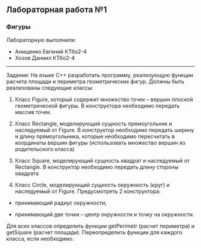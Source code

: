## Лабораторная работа №1 ##
### Фигуры ####

Лабораторную выполнили:
* Анищенко Евгений КТбо2-4
* Хозов Даниил КТбо2-4

***
Задание: На языке С++ разработать программу, реализующую функции расчета площади и периметра геометрических фигур. Должны быть реализованы следующие классы:

1. Класс Figure, который содержит множество точек – вершин плоской геометрической фигуры. В конструктора необходимо передать массив точек.

2. Класс Rectangle, моделирующий сущность прямоугольник и наследуемый от Figure. В конструктор необходимо передать ширину и длину прямоугольника, которые необходимо пересчитать в координаты вершин фигуры (использовать множество вершин из родительского класса)

3. Класс Square, моделирующий сущность квадрат и наследуемый от Rectangle. В конструктор необходимо передать длину стороны квадрата

4. Класс Circle, моделирующий сущность окружность (круг) и наследуемый от Figure. Предусмотреть 2 конструктора:

  * принимающий радиус окружности;

  * принимающий две точки – центр окружности и точку на окружности.

Для всех классов определить функции getPerimetr (расчет периметра) и getSquare (расчет площади). Переопределить функции для каждого класса, если необходимо.
